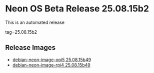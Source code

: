 # Neon OS Beta Release 25.08.15b2
This is an automated release

tag=25.08.15b2

## Release Images
- [debian-neon-image-opi5 25.08.15b49](https://download.neonaiservices.com/neon_os/core/rpi4/dev/debian-neon-image-rpi4_2025-08-15_15_38.img.xz)
- [debian-neon-image-rpi4 25.08.15b49](https://download.neonaiservices.com/neon_os/core/rpi4/dev/debian-neon-image-rpi4_2025-08-15_15_38.img.xz)
